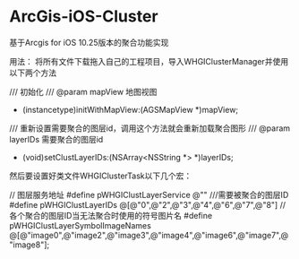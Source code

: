 # ArcGis-iOS-Cluster
基于Arcgis for iOS 10.25版本的聚合功能实现

用法：
将所有文件下载拖入自己的工程项目，导入WHGIClusterManager并使用以下两个方法

/// 初始化
/// @param mapView 地图视图
- (instancetype)initWithMapView:(AGSMapView *)mapView;


/// 重新设置需要聚合的图层id，调用这个方法就会重新加载聚合图形
/// @param layerIDs 需要聚合的图层id
- (void)setClustLayerIDs:(NSArray<NSString *> *)layerIDs;


然后要设置好类文件WHGIClusterTask以下几个宏：

// 图层服务地址
#define pWHGIClustLayerService @""
///需要被聚合的图层ID
#define pWHGIClustLayerIDs @[@"0",@"2",@"3",@"4",@"6",@"7",@"8"]
//各个聚合的图层ID当无法聚合时使用的符号图片名
#define pWHGIClustLayerSymbolImageNames @[@"image0",@"image2",@"image3",@"image4",@"image6",@"image7",@"image8"];
